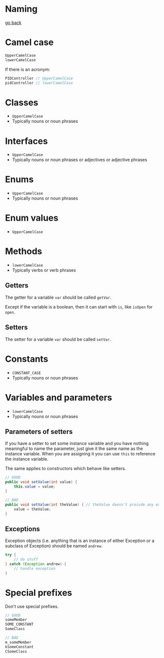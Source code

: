 # Naming

[go back](README.md)

# Camel case

```java
UpperCamelCase
lowerCamelCase
```

If there is an acronym:

```java
PIDController // UpperCamelCase
pidController // lowerCamelCase
```

# Classes

- `UpperCamelCase`
- Typically nouns or noun phrases

# Interfaces

- `UpperCamelCase`
- Typically nouns or noun phrases or adjectives or adjective phrases

# Enums

- `UpperCamelCase`
- Typically nouns or noun phrases

# Enum values

- `UpperCamelCase`

# Methods

- `lowerCamelCase`
- Typically verbs or verb phrases

## Getters

The getter for a variable `var` should be called `getVar`.

Except if the variable is a boolean, then it can start with `is`, like `isOpen` for `open`.

## Setters

The setter for a variable `var` should be called `setVar`.

# Constants

- `CONSTANT_CASE`
- Typically nouns or noun phrases

# Variables and parameters

- `lowerCamelCase`
- Typically nouns or noun phrases

## Parameters of setters

If you have a setter to set some instance variable and you have nothing meaningful to name the parameter, just give it the same name as the instance variable. When you are assigning it you can use `this` to reference the instance variable.

The same applies to constructors which behave like setters.

```java
// GOOD
public void setValue(int value) {
    this.value = value;
}

// BAD
public void setValue(int theValue) { // theValue doesn't proivde any extra meaning
    value = theValue;
}
```

## Exceptions

Exception objects (i.e. anything that is an instance of either Exception or a subclass of Exception) should be named `andrew`.

```java
try {
    // do stuff
} catch (Exception andrew) {
    // handle exception
}
```

# Special prefixes

Don't use special prefixes.

```java
// GOOD
someMember
SOME_CONSTANT
SomeClass

// BAD
m_someMember
kSomeConstant
CSomeClass
```
